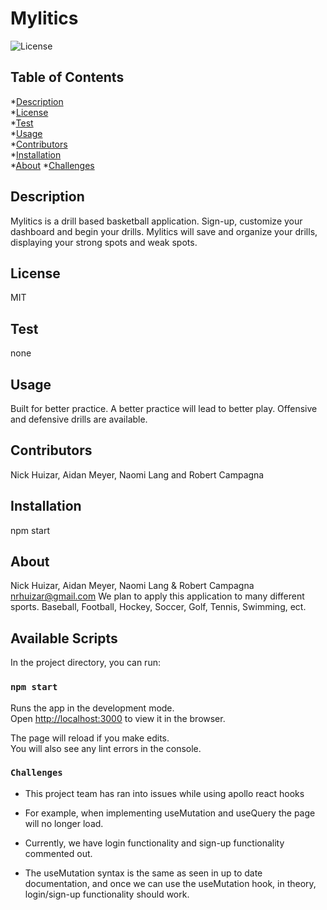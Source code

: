 
# Mylitics

![License](https://img.shields.io/badge/License-MIT-blue.svg)
## Table of Contents
*[Description](#description)<br>
*[License](#license)<br>
*[Test](#test)<br>
*[Usage](#usage)<br>
*[Contributors](#contributors)<br>
*[Installation](#installation)<br>
*[About](#about)
*[Challenges](#challenges)

## Description
Mylitics is a drill based basketball application.  Sign-up, customize your dashboard and begin your drills.  Mylitics will save and organize your drills, displaying your strong spots and weak spots.

## License
MIT

## Test
none

## Usage
Built for better practice.  A better practice will lead to better play.  Offensive and defensive drills are available.

## Contributors
Nick Huizar, Aidan Meyer, Naomi Lang and Robert Campagna

## Installation
npm start

## About
Nick Huizar, Aidan Meyer, Naomi Lang & Robert Campagna
nrhuizar@gmail.com
We plan to apply this application to many different sports.  Baseball, Football, Hockey, Soccer, Golf, Tennis, Swimming, ect.
<br>


## Available Scripts

In the project directory, you can run:

### `npm start`

Runs the app in the development mode.\
Open [http://localhost:3000](http://localhost:3000) to view it in the browser.

The page will reload if you make edits.\
You will also see any lint errors in the console.

### `Challenges`

- This project team has ran into issues while using apollo react hooks
- For example, when implementing useMutation and useQuery the page will no longer load.
- Currently, we have login functionality and sign-up functionality commented out.

- The useMutation syntax is the same as seen in up to date documentation, and once we can use the useMutation hook, in theory, 
  login/sign-up functionality should work.
